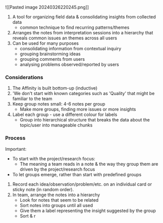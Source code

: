 ![[Pasted image 20240326220245.png]]

1. A tool for organizing field data & consolidating insights from collected data
	- common technique to find recurring patterns/themes
2. Arranges the notes from interpretation sessions into a hierarchy that reveals common issues an themes across all users
3. Can be used for many purposes
	- consolidating information from contextual inquiry
	- grouping brainstorming ideas
	- grouping comments from users
	- analysing problems observed/reported by users

### Considerations
1. The Affinity is built bottom-up (inductive)
2. 'We don't start with known categories such as 'Quality' that might be familiar to the team
3. Keep group notes small: 4-6 notes per group
	- Make more groups, finding more issues or more insights
4. Label each group - use a different colour for labels
	- Group into hierarchical structure that breaks the data about the topic/user into manageable chunks

### Process
Important:
- To start with the project/research focus:
	- The meaning a team reads in a note & the way they group them are driven by the project/research focus
- To let groups emerge, rather than start with predefined groups

1. Record each idea/observation/problem/etc. on an individual card or sticky note (in random order).
2. In team, arrange the notes into a hierarchy
	- Look for notes that seem to be related
	- Sort notes into groups until all used
	- Give them a label representing the insight suggested by the group
	- Sort & r